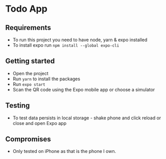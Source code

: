 # Todo App

## Requirements
- To run this project you need to have node, yarn & expo installed
- To install expo run `npm install --global expo-cli`

## Getting started
- Open the project
- Run `yarn` to install the packages
- Run `expo start` 
- Scan the QR code using the Expo mobile app or choose a simulator

## Testing
- To test data persists in local storage - shake phone and click reload or close and open Expo app

## Compromises 
- Only tested on iPhone as that is the phone I own.

